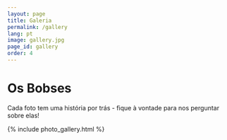 ```yaml
---
layout: page
title: Galeria
permalink: /gallery
lang: pt
image: gallery.jpg
page_id: gallery
order: 4
---
```


# Os Bobses

Cada foto tem uma história por trás - fique à vontade para nos perguntar sobre elas!

{% include photo_gallery.html %}